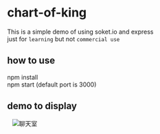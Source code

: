 # chart-of-king
  This is a simple demo of using soket.io and express <br/>
  just for `learning` but not `commercial use`

## how to use
  npm install <br>
  npm start (default port is 3000)
  
## demo to display
    ![](https://vfile.meituan.net/scarlett/1ab36d46767a27cd2859e3a217f43125349390. "聊天室")  
  
